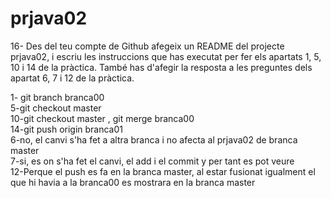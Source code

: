 # prjava02

16- Des del teu compte de Github afegeix un README del projecte prjava02, i escriu les instruccions que
has executat per fer els apartats 1, 5, 10 i 14 de la pràctica. També has d'afegir la resposta a les preguntes
dels apartat 6, 7 i 12 de la pràctica. 

1- git branch branca00 <br>
5-git checkout master <br>
10-git checkout master , git merge branca00 <br>
14-git push origin branca01 <br>
6-no, el canvi s'ha fet a altra branca i no afecta al prjava02 de branca master <br>
7-si, es on s'ha fet el canvi, el add i el commit y per tant es pot veure <br>
12-Perque el push es fa en la branca master, al estar fusionat igualment el que hi havia a la branca00 es mostrara en la branca master <br>
